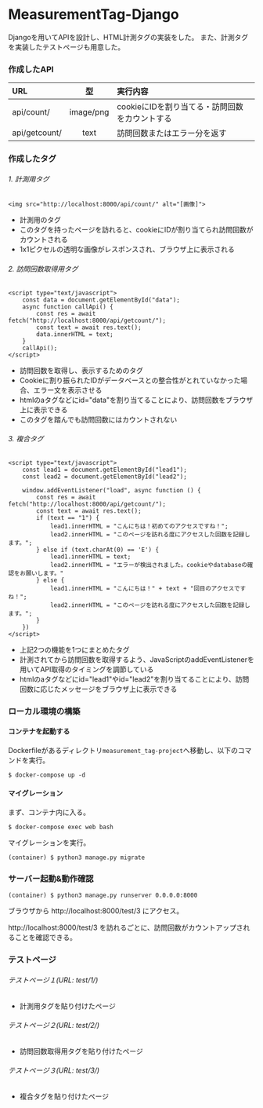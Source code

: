 # MeasurementTag-Django
Djangoを用いてAPIを設計し、HTML計測タグの実装をした。
また、計測タグを実装したテストページも用意した。

### 作成したAPI
| URL | 型 | 実行内容 |
|:------------|:-------:|:----------|
| api/count/ | image/png | cookieにIDを割り当てる・訪問回数をカウントする |
| api/getcount/ | text | 訪問回数またはエラー分を返す |

### 作成したタグ
###### 1. 計測用タグ
```<img src="http://localhost:8000/api/count/" alt="[画像]">```
- 計測用のタグ
- このタグを持ったページを訪れると、cookieにIDが割り当てられ訪問回数がカウントされる
- 1x1ピクセルの透明な画像がレスポンスされ、ブラウザ上に表示される

###### 2. 訪問回数取得用タグ
```
<script type="text/javascript">
    const data = document.getElementById("data");
    async function callApi() {
        const res = await fetch("http://localhost:8000/api/getcount/");
        const text = await res.text();
        data.innerHTML = text;
    }
    callApi();
</script>
```
- 訪問回数を取得し、表示するためのタグ
- Cookieに割り振られたIDがデータベースとの整合性がとれていなかった場合、エラー文を表示させる
- htmlのaタグなどにid="data"を割り当てることにより、訪問回数をブラウザ上に表示できる
- このタグを踏んでも訪問回数にはカウントされない

###### 3. 複合タグ
```
<script type="text/javascript">
    const lead1 = document.getElementById("lead1");
    const lead2 = document.getElementById("lead2");

    window.addEventListener("load", async function () {
        const res = await fetch("http://localhost:8000/api/getcount/");
        const text = await res.text();
        if (text == "1") {
            lead1.innerHTML = "こんにちは！初めてのアクセスですね！";
            lead2.innerHTML = "このページを訪れる度にアクセスした回数を記録します。";
        } else if (text.charAt(0) == 'E') {
            lead1.innerHTML = text;
            lead2.innerHTML = "エラーが検出されました。cookieやdatabaseの確認をお願いします。"
        } else {
            lead1.innerHTML = "こんにちは！" + text + "回目のアクセスですね！";
            lead2.innerHTML = "このページを訪れる度にアクセスした回数を記録します。";
        }
    })
</script>
```
- 上記2つの機能を1つにまとめたタグ
- 計測されてから訪問回数を取得するよう、JavaScriptのaddEventListenerを用いてAPI取得のタイミングを調節している
- htmlのaタグなどにid="lead1"やid="lead2"を割り当てることにより、訪問回数に応じたメッセージをブラウザ上に表示できる

### ローカル環境の構築
#### コンテナを起動する

Dockerfileがあるディレクトリ`measurement_tag-project`へ移動し、以下のコマンドを実行。
```
$ docker-compose up -d
```

#### マイグレーション
まず、コンテナ内に入る。
```
$ docker-compose exec web bash
```

マイグレーションを実行。
```
(container) $ python3 manage.py migrate
```

### サーバー起動&動作確認
```
(container) $ python3 manage.py runserver 0.0.0.0:8000
```

ブラウザから http://localhost:8000/test/3 にアクセス。

http://localhost:8000/test/3 を訪れるごとに、訪問回数がカウントアップされることを確認できる。

### テストページ
###### テストページ１(URL: test/1/)
- 計測用タグを貼り付けたページ
###### テストページ２(URL: test/2/)
- 訪問回数取得用タグを貼り付けたページ
###### テストページ３(URL: test/3/)
- 複合タグを貼り付けたページ
